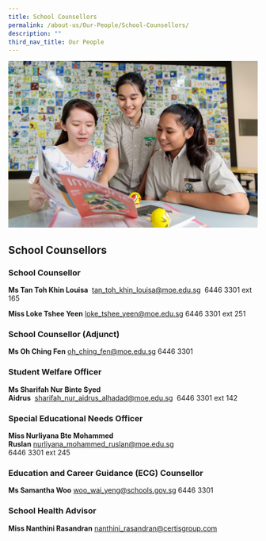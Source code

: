 ```yaml
---
title: School Counsellors
permalink: /about-us/Our-People/School-Counsellors/
description: ""
third_nav_title: Our People
---
```

![](/images/banner-for-school-counsellor-1024x683.jpg)

School Counsellors
------------------


### **School Counsellor**

<b>Ms Tan Toh Khin Louisa</b>  tan_toh_khin_louisa@moe.edu.sg  6446 3301 ext 165

<b>Miss Loke Tshee Yeen</b> loke_tshee_yeen@moe.edu.sg 6446 3301 ext 251


### **School Counsellor (Adjunct)**

<b>Ms Oh Ching Fen</b> oh_ching_fen@moe.edu.sg  6446 3301


### **Student Welfare Officer**

<b>Ms Sharifah Nur Binte Syed Aidrus</b>  sharifah_nur_aidrus_alhadad@moe.edu.sg  6446 3301 ext 142


### **Special Educational Needs Officer**

<b>Miss Nurliyana Bte Mohammed Ruslan</b> nurliyana_mohammed_ruslan@moe.edu.sg                                       
6446 3301 ext 245

### **Education and Career Guidance (ECG) Counsellor**

<b>Ms Samantha Woo</b> woo_wai_yeng@schools.gov.sg 6446 3301


### **School Health Advisor**

<b>Miss Nanthini Rasandran</b> nanthini_rasandran@certisgroup.com